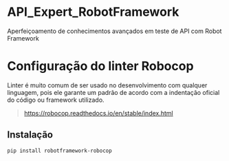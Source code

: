 # API_Expert_RobotFramework

Aperfeiçoamento de conhecimentos avançados em teste de API com Robot Framework

# Configuração do linter Robocop

<p> Linter é muito comum de ser usado no desenvolvimento com qualquer linguagem, pois ele garante um padrão de acordo com a indentação oficial do código ou framework utilizado. </p>

>https://robocop.readthedocs.io/en/stable/index.html


## Instalação

    pip install robotframework-robocop
